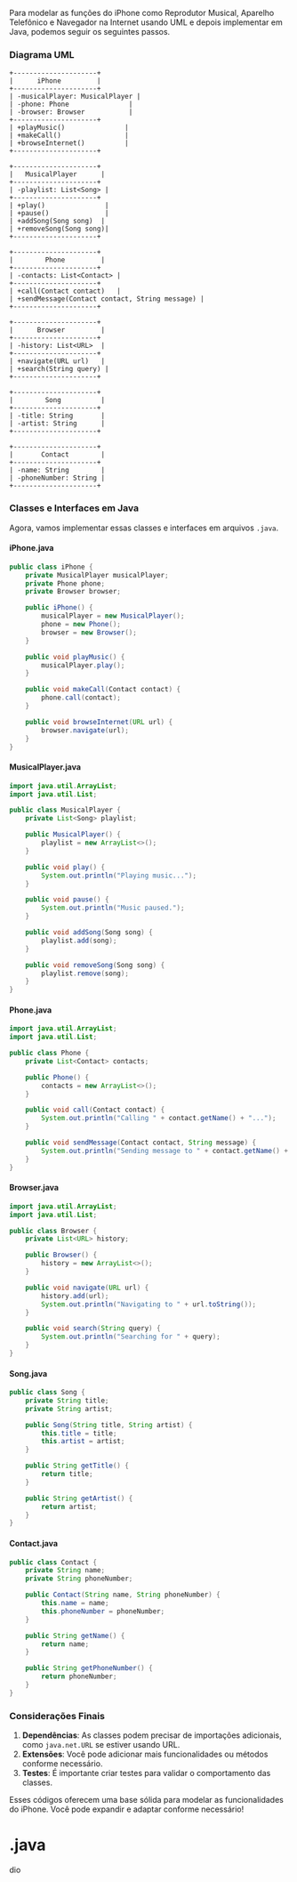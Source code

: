 Para modelar as funções do iPhone como Reprodutor Musical, Aparelho Telefônico e Navegador na Internet usando UML e depois implementar em Java, podemos seguir os seguintes passos.

### Diagrama UML

```
+---------------------+
|      iPhone         |
+---------------------+
| -musicalPlayer: MusicalPlayer |
| -phone: Phone               |
| -browser: Browser           |
+---------------------+
| +playMusic()               |
| +makeCall()                |
| +browseInternet()          |
+---------------------+

+---------------------+
|   MusicalPlayer      |
+---------------------+
| -playlist: List<Song> |
+---------------------+
| +play()               |
| +pause()              |
| +addSong(Song song)  |
| +removeSong(Song song)|
+---------------------+

+---------------------+
|        Phone         |
+---------------------+
| -contacts: List<Contact> |
+---------------------+
| +call(Contact contact)   |
| +sendMessage(Contact contact, String message) |
+---------------------+

+---------------------+
|      Browser         |
+---------------------+
| -history: List<URL>  |
+---------------------+
| +navigate(URL url)   |
| +search(String query) |
+---------------------+

+---------------------+
|        Song          |
+---------------------+
| -title: String       |
| -artist: String      |
+---------------------+

+---------------------+
|       Contact        |
+---------------------+
| -name: String        |
| -phoneNumber: String |
+---------------------+
```

### Classes e Interfaces em Java

Agora, vamos implementar essas classes e interfaces em arquivos `.java`.

#### iPhone.java

```java
public class iPhone {
    private MusicalPlayer musicalPlayer;
    private Phone phone;
    private Browser browser;

    public iPhone() {
        musicalPlayer = new MusicalPlayer();
        phone = new Phone();
        browser = new Browser();
    }

    public void playMusic() {
        musicalPlayer.play();
    }

    public void makeCall(Contact contact) {
        phone.call(contact);
    }

    public void browseInternet(URL url) {
        browser.navigate(url);
    }
}
```

#### MusicalPlayer.java

```java
import java.util.ArrayList;
import java.util.List;

public class MusicalPlayer {
    private List<Song> playlist;

    public MusicalPlayer() {
        playlist = new ArrayList<>();
    }

    public void play() {
        System.out.println("Playing music...");
    }

    public void pause() {
        System.out.println("Music paused.");
    }

    public void addSong(Song song) {
        playlist.add(song);
    }

    public void removeSong(Song song) {
        playlist.remove(song);
    }
}
```

#### Phone.java

```java
import java.util.ArrayList;
import java.util.List;

public class Phone {
    private List<Contact> contacts;

    public Phone() {
        contacts = new ArrayList<>();
    }

    public void call(Contact contact) {
        System.out.println("Calling " + contact.getName() + "...");
    }

    public void sendMessage(Contact contact, String message) {
        System.out.println("Sending message to " + contact.getName() + ": " + message);
    }
}
```

#### Browser.java

```java
import java.util.ArrayList;
import java.util.List;

public class Browser {
    private List<URL> history;

    public Browser() {
        history = new ArrayList<>();
    }

    public void navigate(URL url) {
        history.add(url);
        System.out.println("Navigating to " + url.toString());
    }

    public void search(String query) {
        System.out.println("Searching for " + query);
    }
}
```

#### Song.java

```java
public class Song {
    private String title;
    private String artist;

    public Song(String title, String artist) {
        this.title = title;
        this.artist = artist;
    }

    public String getTitle() {
        return title;
    }

    public String getArtist() {
        return artist;
    }
}
```

#### Contact.java

```java
public class Contact {
    private String name;
    private String phoneNumber;

    public Contact(String name, String phoneNumber) {
        this.name = name;
        this.phoneNumber = phoneNumber;
    }

    public String getName() {
        return name;
    }

    public String getPhoneNumber() {
        return phoneNumber;
    }
}
```

### Considerações Finais

1. **Dependências**: As classes podem precisar de importações adicionais, como `java.net.URL` se estiver usando URL.
2. **Extensões**: Você pode adicionar mais funcionalidades ou métodos conforme necessário.
3. **Testes**: É importante criar testes para validar o comportamento das classes.

Esses códigos oferecem uma base sólida para modelar as funcionalidades do iPhone. Você pode expandir e adaptar conforme necessário!

# .java
dio

